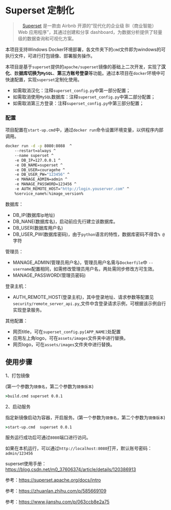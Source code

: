 # Superset 定制化

>  [Superset](https://airbnb.io/projects/superset/) 是一款由 Airbnb 开源的“现代化的企业级 BI（商业智能） Web 应用程序”，其通过创建和分享 dashboard，为数据分析提供了轻量级的数据查询和可视化方案。

本项目支持Windows Docker环境部署，各文件夹下的`cmd`文件即为windows的可执行文件，可进行打包镜像、部署服务操作。

本项目是基于`superset`提供的`apache/superset`镜像的基础上二次开发，实现了**汉化**、数**据库切换为`MySQL`**、**第三方账号登录**等功能。通过本项目在`docker`环境中可快速配置，实现`superset`定制化使用。

+ 如需取消汉化：注释`superset_config.py`中第一部分配置；
+ 如需取消使用`MySQL`数据库：注释`superset_config.py`中第二部分配置；
+ 如需取消第三方登录：注释`superset_config.py`中第三部分配置；

### 配置

项目配置在`start-up.cmd`中，通过`docker run`命令设置环境变量，以供程序内部调用。

```bash
docker run -d -p 8080:8088  ^
    --restart=always ^
    --name superset ^
    -e DB_IP=127.0.0.1 ^
    -e DB_NAME=superset ^
    -e DB_USER=couragehe ^
    -e DB_USER_PW="123456" ^
    -e MANAGE_ADMIN=admin ^
    -e MANAGE_PASSWORD=123456 ^
    -e AUTH_REMOTE_HOST="http://login.youserver.com" ^
    %service_name%:%image_version% 
```

数据库：

+   DB_IP(数据库ip地址)
+   DB_NANE(数据库名)，启动前应先行建立该数据库。
+   DB_USER(数据库用户名)
+   DB_USER_PW(数据库密码)，由于`python`语言的特性，数据库密码不得含`% @`字符

管理员：

+   MANAGE_ADMIN(管理员用户名)，管理员用户名需与`Dockerfile`中 `--username`配置相同，如需修改管理员用户名，两处需同步修改方可生效。
+   MANAGE_PASSWORD(管理员密码)

登录主机：

+   AUTH_REMOTE_HOST(登录主机)，其中登录地址、请求参数等配置见`security/remote_server_api.py`,文件中含登录请求示例，可根据该示例自行实现登录服务。

其他配置：

+ 网页title，可在`superset_config.py[APP_NAME]`处配置
+ 应用左上角logo，可在`assets/images`文件夹中进行替换。
+ 网页logo，可在`assets/images`文件夹中进行替换。

## 使用步骤

1、打包镜像

(第一个参数为`镜像名`，第二个参数为`镜像版本`)

```cmd
>build.cmd superset 0.0.1
```

2、启动服务

指定新镜像启动为容器，开启服务。(第一个参数为`镜像名`，第二个参数为`镜像版本`)

```cmd
>start-up.cmd  superset 0.0.1
```



服务运行成功后可通过`8080`端口进行访问。

如果在本机运行，可以通过`http://localhost:8080`打开，默认账号密码：`admin/123456`

superset使用手册：https://blog.csdn.net/m0_37606374/article/details/120386913





参考：https://superset.apache.org/docs/intro

参考：https://zhuanlan.zhihu.com/p/585669109

参考：https://www.jianshu.com/p/063ccb8e2a75

